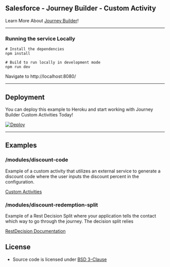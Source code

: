 Salesforce - Journey Builder - Custom Activity
----
Learn More About [Journey Builder](https://www.salesforce.com/products/marketing-cloud/journey-management/)!

---
### Running the service Locally
```
# Install the dependencies
npm install

# Build to run locally in development mode
npm run dev
```

Navigate to http://localhost:8080/

----

## Deployment
You can deploy this example to Heroku and start working with Journey Builder Custom Activities Today!

[![Deploy](https://www.herokucdn.com/deploy/button.svg)](https://heroku.com/deploy) 

---
## Examples


### /modules/discount-code
Example of a custom activity that utilizes an external service to generate a discount code where the user inputs the discount percent in the configuration.

[Custom Activities](https://developer.salesforce.com/docs/atlas.en-us.mc-app-development.meta/mc-app-development/creating-activities.htm)

### /modules/discount-redemption-split
Example of a Rest Decision Split where your application tells the contact which way to go through the journey. The decision split relies

[RestDecision Documentation](https://developer.salesforce.com/docs/atlas.en-us.mc-app-development.meta/mc-app-development/extending-activities.htm)


## License
* Source code is licensed under [BSD 3-Clause](./licenses.txt)
